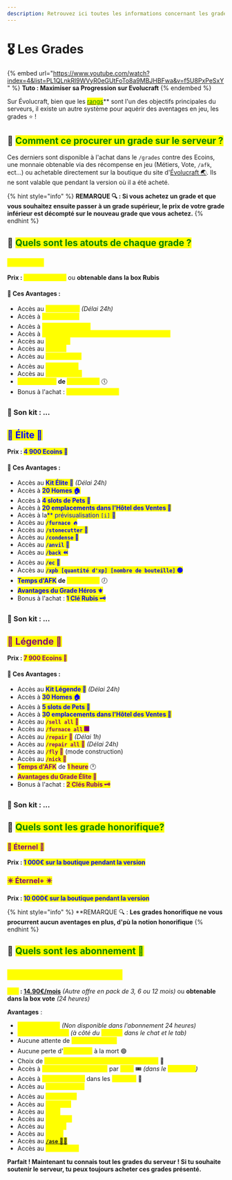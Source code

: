 ```yaml
---
description: Retrouvez ici toutes les informations concernant les grades
---
```


# 🎖️ Les Grades

{% embed url="https://www.youtube.com/watch?index=4&list=PL1QLnkRl9WVyR0eGUtFoTo8a9MBJHBFwa&v=f5U8PxPeSxY" %}
**Tuto : Maximiser sa Progression sur Evolucraft**
{% endembed %}

Sur Évolucraft, bien que les [<mark style="color:green;">rangs</mark>](https://wiki.evolucraft.fr/le-gameplay/les-rangs)** sont l'un des objectifs principales du serveurs, il existe un autre système pour aquérir des aventages en jeu, les grades ⭐ !

## 💠 <mark style="color:green;">Comment ce procurer un grade sur le serveur ?</mark>

Ces derniers sont disponible à l'achat dans le `/grades` contre des Ecoins, une monnaie obtenable via des récompense en jeu (Métiers, Vote, `/afk`, ect...) ou achetable directement sur la boutique du site d'<a href="https://store.evolucraft.fr/">Évolucraft 🌏</a>. Ils ne sont valable que pendant la version où il a été acheté.

{% hint style="info" %}
**REMARQUE 🔍 : Si vous achetez un grade et que vous souhaitez ensuite passer à un grade supérieur, le prix de votre grade inférieur est décompté sur le nouveau grade que vous achetez.**
{% endhint %}

## 💠 <mark style="color:green;">Quels sont les atouts de chaque grade ?</mark>

### <mark style="color:yellow;">⚜️ Héros ⚜️</mark>

**Prix : <mark style="color:yellow;">1 900 Ecoins 💎</mark>** ou **obtenable dans la box Rubis**

#### **🔸 Ces Avantages :**

* Accès au <mark style="color:yellow;">**Kit Héros ⚜️**</mark> _(Délai 24h)_
* Accès à <mark style="color:yellow;">**10 Homes 🏠**</mark>
* Accès à <mark style="color:yellow;">**3 slots de Pets 🐾**</mark>
* Accès à <mark style="color:yellow;">**10 emplacements dans l'Hôtel des Ventes 🏬**</mark>
* Accès au <mark style="color:yellow;">**`/craft ⚒️`**</mark>
* Accès au <mark style="color:yellow;">**`/fire` 🧯**</mark>
* Accès au <mark style="color:yellow;">**`/pweather` 🌦️**</mark>
* Accès au <mark style="color:yellow;">**`/ptime` ☀️/🌙**</mark>
* Accès au <mark style="color:yellow;">**`/sell hand` 🤲**</mark>
* <mark style="color:yellow;">**Temps d'AFK</mark> de <mark style="color:yellow;">25 minutes**</mark> 🕔
* Bonus à l'achat : <mark style="color:yellow;">**1 Clé Émeraude 🗝️**</mark>

### **🔸 Son kit : ...** 

## <mark style="color:blue;">💠 Élite 💠</mark>

**Prix : <mark style="color:blue;">4 900 Ecoins 💎</mark>**

#### **🔸 Ces Avantages :**

* Accès au <mark style="color:blue;">**Kit Élite 💠**</mark> _(Délai 24h)_
* Accès à <mark style="color:blue;">**20 Homes 🏠**</mark>
* Accès à <mark style="color:blue;">**4 slots de Pets 🐾**</mark>
* Accès à <mark style="color:blue;">**20 emplacements dans l'Hôtel des Ventes 🏬**</mark>
* Accès à la<mark style="color:blue;">** prévisualisation `[i]` 👀</mark>
* Accès au <mark style="color:blue;">**`/furnace 🔥`**</mark>
* Accès au <mark style="color:blue;">**`/stonecutter` 🧱**</mark>
* Accès au <mark style="color:blue;">**`/condense` 💽**</mark>
* Accès au <mark style="color:blue;">**`/anvil` 🔗**</mark>
* Accès au <mark style="color:blue;">**`/back` ⏪**</mark>
* Accès au <mark style="color:blue;">**`/ec` 📮**</mark>
* Accès au <mark style="color:blue;">**`/xpb [quantité d'xp] [nombre de bouteille]` 🟢**</mark>
* <mark style="color:blue;">**Temps d'AFK</mark> de <mark style="color:yellow;">35 minutes**</mark> 🕖
* <mark style="color:blue;">**Avantages du Grade Héros ⚜️**</mark>
* Bonus à l'achat : <mark style="color:blue;">**1 Clé Rubis 🗝️**</mark>

### **🔸 Son kit : ...** 

## <mark style="color:purple;">💞 Légende 💞</mark>

**Prix : <mark style="color:purple;">7 900 Ecoins 💎</mark>**

#### **🔸 Ces Avantages :**

* Accès au <mark style="color:blue;">**Kit Légende 💞**</mark> _(Délai 24h)_
* Accès à <mark style="color:blue;">**30 Homes 🏠**</mark>
* Accès à <mark style="color:blue;">**5 slots de Pets 🐾**</mark>
* Accès à <mark style="color:blue;">**30 emplacements dans l'Hôtel des Ventes 🏬**</mark>
* Accès au <mark style="color:purple;">**`/sell all` 💯**</mark>
* Accès au <mark style="color:purple;">**`/furnace all` 🎆**</mark>
* Accès au <mark style="color:purple;">**`/repair` 🔄**</mark> _(Délai 1h)_
* Accès au <mark style="color:purple;">**`/repair all` 🔁**</mark> _(Délai 24h)_
* Accès au <mark style="color:purple;">**`/fly` 🦋**</mark> (mode construction)
* Accès au <mark style="color:purple;">**`/nick` 🧔**</mark>
* <mark style="color:purple;">**Temps d'AFK**</mark> de <mark style="color:purple;">**1 heure**</mark> 🕐
* <mark style="color:purple;">**Avantages du Grade Élite 💠**</mark>
* Bonus à l'achat : <mark style="color:purple;">**2 Clés Rubis 🗝️**</mark>

### **🔸 Son kit : ...**

## 💠 <mark style="color:green;">Quels sont les grade honorifique?</mark>

### <mark style="color:purple;">💫 Éternel 💫</mark>

**Prix : <mark style="color:blue;">1 000€ sur la boutique pendant la version</mark>**

### <mark style="color:purple;">✴️ Éternel+ ✴️</mark>

**Prix : <mark style="color:blue;">10 000€ sur la boutique pendant la version</mark>**

{% hint style="info" %}
**REMARQUE 🔍 : **Les grades honorifique ne vous procurrent aucun aventages en plus, d'pù la notion honorifique**
{% endhint %}

## 💠 <mark style="color:green;">Quels sont les abonnement 🥁</mark>

## <mark style="color:yellow;">👑 Abonnement Premium 👑</mark>

<mark style="color:yellow;">**Prix</mark> : [14.90€/mois](https://store.evolucraft.fr/category/abonnement)** _(Autre offre en pack de 3, 6 ou 12 mois)_ ou **obtenable dans la box vote** _(24 heures)_

**Avantages** :&#x20;

* <mark style="color:yellow;">**1 500 Ecoins 💎**</mark> _(Non disponible dans l'abonnement 24 heures)_
* <mark style="color:yellow;">**Icône Exclusive 👑**</mark> _(à côté du <mark style="color:yellow;">pseudo</mark> dans le chat et le tab)_
* Aucune attente de <mark style="color:yellow;">**Téléportation ⏳**</mark>
* Aucune perte d'<mark style="color:yellow;">**XP vanilla**</mark> à la mort 🟢
* Choix de <mark style="color:yellow;">**Couleur de Description de Player Warp**</mark> 🎨
* Accès à <mark style="color:yellow;">**1 Carte de Classe Rare**</mark> par <mark style="color:yellow;">**Jour**</mark> 🎟️ _(dans le <mark style="color:yellow;">**`/boutique`**</mark>)_
* Accès à <mark style="color:yellow;">**1 Coffre Bonus**</mark> dans les <mark style="color:yellow;">**Donjons**</mark> 🧰
* Accès au <mark style="color:yellow;">**`/colorchat` 🖍️**</mark>
* Accès au <mark style="color:yellow;">**`/glowing` ✨**</mark>
* Accès au <mark style="color:yellow;">**`/craft` ⚒️**</mark>
* Accès au <mark style="color:yellow;">**`/ec` 📮**</mark>
* Accès au <mark style="color:yellow;">**`/emoji` 😄**</mark>
* Accès au <mark style="color:yellow;">**`/feed` 🥞**</mark>
* Accès au <mark style="color:yellow;">**`/hdb` 🧑**</mark>
* Accès au <mark style="color:yellow;">**<a href="https://wiki.evolucraft.fr/tuto-et-astuce/le-ase">`/ase` 🧍‍♂️</a>**</mark>
* Accès au <mark style="color:yellow;">**`/sell all` 💯**</mark>

**Parfait ! Maintenant tu connais tout les grades du serveur ! Si tu souhaite soutenir le serveur, tu peux toujours acheter ces grades présenté.**
